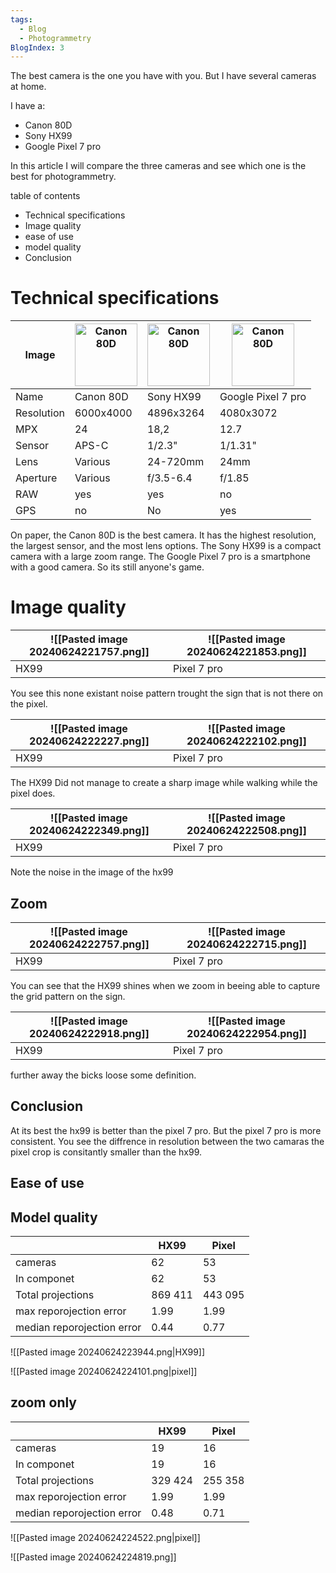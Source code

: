 ```yaml
---
tags:
  - Blog
  - Photogrammetry
BlogIndex: 3
---
```


The best camera is the one you have with you. But I have several cameras at home.

I have a:

- Canon 80D
- Sony HX99
- Google Pixel 7 pro

In this article I will compare the three cameras and see which one is the best for photogrammetry.

table of contents

- Technical specifications
- Image quality
- ease of use
- model quality
- Conclusion

# Technical specifications

| Image      | <img src="https://i1.adis.ws/i/canon/1263C047_EOS-80D-EF-S-18-135mm-f_3.5-5.6-IS-USM_1/canon-eos-80d-18-135mm-is-usm-lens-product-vooraanzicht?w=450&bg=white&fmt=webp" height="100" alt="Canon 80D" /> | <img src="https://www.sony.nl/image/dec28ab731dad845e5e299340ac98cd4?fmt=pjpeg&wid=165&bgcolor=FFFFFF&bgc=FFFFFF" height="100" alt="Canon 80D" /> | <img src="https://image.coolblue.nl/max/500x500/products/1870363" height="100" alt="Canon 80D" /> |
| ---------- | ------------------------------------------------------------------------------------------------------------------------------------------------------------------------------------------------------- | ------------------------------------------------------------------------------------------------------------------------------------------------- | ------------------------------------------------------------------------------------------------- |
| Name       | Canon 80D                                                                                                                                                                                               | Sony HX99                                                                                                                                         | Google Pixel 7 pro                                                                                |
| Resolution | 6000x4000                                                                                                                                                                                               | 4896x3264                                                                                                                                         | 4080x3072                                                                                         |
| MPX        | 24                                                                                                                                                                                                      | 18,2                                                                                                                                              | 12.7                                                                                              |
| Sensor     | APS-C                                                                                                                                                                                                   | 1/2.3"                                                                                                                                            | 1/1.31"                                                                                           |
| Lens       | Various                                                                                                                                                                                                 | 24-720mm                                                                                                                                          | 24mm                                                                                              |
| Aperture   | Various                                                                                                                                                                                                 | f/3.5-6.4                                                                                                                                         | f/1.85                                                                                            |
| RAW        | yes                                                                                                                                                                                                     | yes                                                                                                                                               | no                                                                                                |
| GPS        | no                                                                                                                                                                                                      | No                                                                                                                                                | yes                                                                                               |

On paper, the Canon 80D is the best camera. It has the highest resolution, the largest sensor, and the most lens options. The Sony HX99 is a compact camera with a large zoom range. The Google Pixel 7 pro is a smartphone with a good camera.
So its still anyone's game.

# Image quality

| ![[Pasted image 20240624221757.png]] | ![[Pasted image 20240624221853.png]] |
| ------------------------------------ | ------------------------------------ |
| HX99                                 | Pixel 7 pro                          |

You see this none existant noise pattern trought the sign that is not there on the pixel.

| ![[Pasted image 20240624222227.png]] | ![[Pasted image 20240624222102.png]] |
| ------------------------------------ | ------------------------------------ |
| HX99                                 | Pixel 7 pro                          |

The HX99 Did not manage to create a sharp image while walking while the pixel does.

| ![[Pasted image 20240624222349.png]] | ![[Pasted image 20240624222508.png]] |
| ------------------------------------ | ------------------------------------ |
| HX99                                 | Pixel 7 pro                          |

Note the noise in the image of the hx99

## Zoom

| ![[Pasted image 20240624222757.png]] | ![[Pasted image 20240624222715.png]] |
| ------------------------------------ | ------------------------------------ |
| HX99                                 | Pixel 7 pro                          |

You can see that the HX99 shines when we zoom in beeing able to capture the grid pattern on the sign.

| ![[Pasted image 20240624222918.png]] | ![[Pasted image 20240624222954.png]] |
| ------------------------------------ | ------------------------------------ |
| HX99                                 | Pixel 7 pro                          |

further away the bicks loose some definition.

## Conclusion

At its best the hx99 is better than the pixel 7 pro. But the pixel 7 pro is more consistent.
You see the diffrence in resolution between the two camaras the pixel crop is consitantly smaller than the hx99.


## Ease of use

## Model quality

|                            | HX99    | Pixel   |
| -------------------------- | ------- | ------- |
| cameras                    | 62      | 53      |
| In componet                | 62      | 53      |
| Total projections          | 869 411 | 443 095 |
| max reporojection error    | 1.99    | 1.99    |
| median reporojection error | 0.44    | 0.77    |

![[Pasted image 20240624223944.png|HX99]]

![[Pasted image 20240624224101.png|pixel]]


## zoom only

|                            | HX99    | Pixel   |
| -------------------------- | ------- | ------- |
| cameras                    | 19      | 16      |
| In componet                | 19      | 16      |
| Total projections          | 329 424 | 255 358 |
| max reporojection error    | 1.99    | 1.99    |
| median reporojection error | 0.48    | 0.71    |


![[Pasted image 20240624224522.png|pixel]]

![[Pasted image 20240624224819.png]]